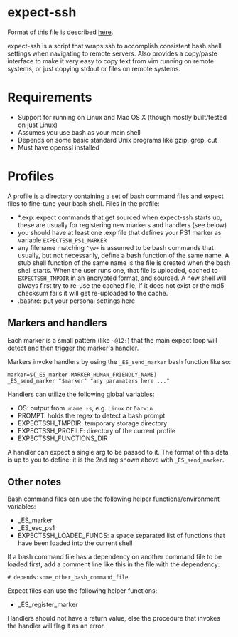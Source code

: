 expect-ssh
==========

Format of this file is described [here](https://help.github.com/articles/github-flavored-markdown/).

expect-ssh is a script that wraps ssh to accomplish consistent bash shell
settings when navigating to remote servers. Also provides a copy/paste
interface to make it very easy to copy text from vim running on remote systems,
or just copying stdout or files on remote systems.

# Requirements

* Support for running on Linux and Mac OS X (though mostly built/tested on just Linux)
* Assumes you use bash as your main shell
* Depends on some basic standard Unix programs like gzip, grep, cut
* Must have openssl installed

# Profiles

A profile is a directory containing a set of bash command files and expect
files to fine-tune your bash shell. Files in the profile:

* *.exp: expect commands that get sourced when expect-ssh starts up, these are usually for registering new markers and handlers (see below)
* you should have at least one .exp file that defines your PS1 marker as variable `EXPECTSSH_PS1_MARKER`
* any filename matching `^\w+` is assumed to be bash commands that usually, but not necessarily, define a bash function of the same name. A stub shell function of the same name is the file is created when the bash shell starts. When the user runs one, that file is uploaded, cached to `EXPECTSSH_TMPDIR` in an encrypted format, and sourced.  A new shell will always first try to re-use the cached file, if it does not exist or the md5 checksum fails it will get re-uploaded to the cache.
* .bashrc: put your personal settings here

## Markers and handlers

Each marker is a small pattern (like `~@12:`) that the main expect loop will
detect and then trigger the marker's handler.

Markers invoke handlers by using the `_ES_send_marker` bash function like so:

    marker=$(_ES_marker MARKER_HUMAN_FRIENDLY_NAME)
    _ES_send_marker "$marker" "any paramaters here ..."

Handlers can utilize the following global variables:
* OS: output from `uname -s`, e.g. `Linux` or `Darwin`
* PROMPT: holds the regex to detect a bash prompt
* EXPECTSSH_TMPDIR: temporary storage directory
* EXPECTSSH_PROFILE: directory of the current profile
* EXPECTSSH_FUNCTIONS_DIR

A handler can expect a single arg to be passed to it.  The format of this data
is up to you to define: it is the 2nd arg shown above with `_ES_send_marker`.

## Other notes

Bash command files can use the following helper functions/environment variables:
* _ES_marker
* _ES_esc_ps1
* EXPECTSSH_LOADED_FUNCS: a space separated list of functions that have been loaded into the current shell

If a bash command file has a dependency on another command file to be loaded
first, add a comment line like this in the file with the dependency:

    # depends:some_other_bash_command_file

Expect files can use the following helper functions:
* _ES_register_marker

Handlers should not have a return value, else the procedure that invokes the
handler will flag it as an error.
